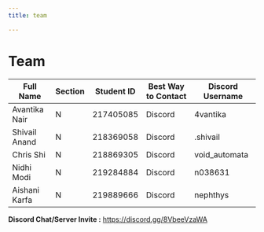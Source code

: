 ```yaml
---
title: team

---
```



# Team

| Full Name     | Section | Student ID | Best Way to Contact | Discord Username |
| ------------- | ------- | ---------- | ------------------- | ---------------- |
| Avantika Nair | N       | 217405085  | Discord             | 4vantika         |
| Shivail Anand | N       | 218369058  | Discord             | .shivail         |
| Chris Shi     | N       | 218869305  | Discord             | void_automata    |
| Nidhi Modi    | N       | 219284884  | Discord             | n038631          |
| Aishani Karfa | N       | 219889666  | Discord             | nephthys         |


**Discord Chat/Server Invite :** https://discord.gg/8VbeeVzaWA
